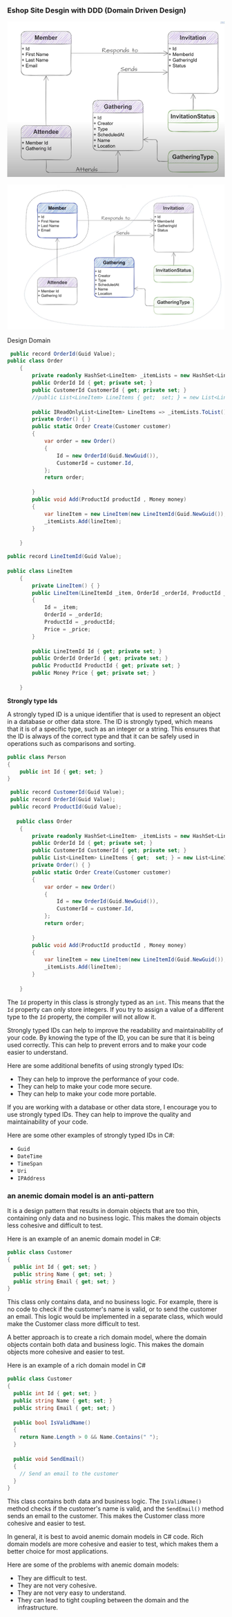 ### **Eshop Site Desgin with  DDD (Domain Driven Design)**

![1689412213140](image/readme/1689412213140.png)

![1689469878204](image/readme/1689469878204.png)

Design Domain

```csharp
 public record OrderId(Guid Value);
public class Order
    {
        private readonly HashSet<LineItem> _itemLists = new HashSet<LineItem>();
        public OrderId Id { get; private set; }
        public CustomerId CustomerId { get; private set; }
        //public List<LineItem> LineItems { get;  set; } = new List<LineItem>();

        public IReadOnlyList<LineItem> LineItems => _itemLists.ToList();
        private Order() { }
        public static Order Create(Customer customer)
        {
            var order = new Order()
            {
                Id = new OrderId(Guid.NewGuid()),
                CustomerId = customer.Id,
            };
            return order;

        }
        public void Add(ProductId productId , Money money)
        {
            var lineItem = new LineItem(new LineItemId(Guid.NewGuid()), Id ,productId,money);
            _itemLists.Add(lineItem);
        }

    }
```

```csharp
public record LineItemId(Guid Value);

public class LineItem
    {
        private LineItem() { }
        public LineItem(LineItemId _item, OrderId _orderId, ProductId _productId, Money _price)
        {
            Id = _item;
            OrderId = _orderId;
            ProductId = _productId;
            Price = _price;
        }

        public LineItemId Id { get; private set; }
        public OrderId OrderId { get; private set; }
        public ProductId ProductId { get; private set; }
        public Money Price { get; private set; }

    }
```

**Strongly type Ids**

A strongly typed ID is a unique identifier that is used to represent an object in a database or other data store. The ID is strongly typed, which means that it is of a specific type, such as an integer or a string. This ensures that the ID is always of the correct type and that it can be safely used in operations such as comparisons and sorting.

```csharp
public class Person
{
    public int Id { get; set; }
}
```

```csharp
 public record CustomerId(Guid Value);
 public record OrderId(Guid Value);
 public record ProductId(Guid Value);

   public class Order
    {
        private readonly HashSet<LineItem> _itemLists = new HashSet<LineItem>();
        public OrderId Id { get; private set; }
        public CustomerId CustomerId { get; private set; }
        public List<LineItem> LineItems { get;  set; } = new List<LineItem>();
        private Order() { }
        public static Order Create(Customer customer)
        {
            var order = new Order()
            {
                Id = new OrderId(Guid.NewGuid()),
                CustomerId = customer.Id,
            };
            return order;

        }
        public void Add(ProductId productId , Money money)
        {
            var lineItem = new LineItem(new LineItemId(Guid.NewGuid()), Id ,productId,money);
            _itemLists.Add(lineItem);
        }

    }

```

The `Id` property in this class is strongly typed as an `int`. This means that the `Id` property can only store integers. If you try to assign a value of a different type to the `Id` property, the compiler will not allow it.

Strongly typed IDs can help to improve the readability and maintainability of your code. By knowing the type of the ID, you can be sure that it is being used correctly. This can help to prevent errors and to make your code easier to understand.

Here are some additional benefits of using strongly typed IDs:

* They can help to improve the performance of your code.
* They can help to make your code more secure.
* They can help to make your code more portable.

If you are working with a database or other data store, I encourage you to use strongly typed IDs. They can help to improve the quality and maintainability of your code.

Here are some other examples of strongly typed IDs in C#:

* `Guid`
* `DateTime`
* `TimeSpan`
* `Uri`
* `IPAddress`

### **an anemic domain model is an anti-pattern**

 It is a design pattern that results in domain objects that are too thin, containing only data and no business logic. This makes the domain objects less cohesive and difficult to test.

Here is an example of an anemic domain model in C#:

```csharp
public class Customer
{
  public int Id { get; set; }
  public string Name { get; set; }
  public string Email { get; set; }
}
```

This class only contains data, and no business logic. For example, there is no code to check if the customer's name is valid, or to send the customer an email. This logic would be implemented in a separate class, which would make the Customer class more difficult to test.

A better approach is to create a rich domain model, where the domain objects contain both data and business logic. This makes the domain objects more cohesive and easier to test.

Here is an example of a rich domain model in C#

```csharp
public class Customer
{
  public int Id { get; set; }
  public string Name { get; set; }
  public string Email { get; set; }

  public bool IsValidName()
  {
    return Name.Length > 0 && Name.Contains(" ");
  }

  public void SendEmail()
  {
    // Send an email to the customer
  }
}
```

This class contains both data and business logic. The `IsValidName()` method checks if the customer's name is valid, and the `SendEmail()` method sends an email to the customer. This makes the Customer class more cohesive and easier to test.

In general, it is best to avoid anemic domain models in C# code. Rich domain models are more cohesive and easier to test, which makes them a better choice for most applications.

Here are some of the problems with anemic domain models:

* They are difficult to test.
* They are not very cohesive.
* They are not very easy to understand.
* They can lead to tight coupling between the domain and the infrastructure.
